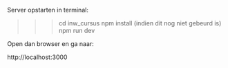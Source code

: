 
Server opstarten in terminal:

>>>cd inw_cursus
>>>npm install (indien dit nog niet gebeurd is)
>>>npm run dev

Open dan browser en ga naar:

http://localhost:3000


